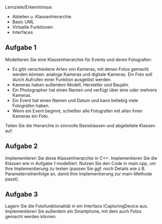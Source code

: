Lernziele/Erkenntnisse:

- Ableiten u. Klassenhierarchie
- Basic UML
- Virtuelle Funktionen
- Interfaces

Aufgabe 1
--
Modellieren Sie eine Klassenhierarchie für Events und deren Fotografen:

- Es gibt verschiedene Arten von Kameras, mit denen Fotos gemacht werden können: analoge Kameras und digitale Kameras.
  Ein Foto soll durch Aufrufen einer Funktion ausgelöst werden.
- Kameras haben außerdem Modell, Hersteller und Baujahr.
- Ein Photographer hat einen Namen und verfügt über eine oder mehrere Kameras.
- Ein Event hat einen Namen und Datum und kann beliebig viele Fotografen haben.
- Wenn ein Event beginnt, schießen alle Fotografen mit allen ihren Kameras ein Foto.

Teilen Sie die Hierarchie in sinnvolle Basisklassen und abgeleitete Klassen auf.

Aufgabe 2
--
Implementieren Sie diese Klassenhierarchie in C++. Implementieren Sie die Klassen wie in Aufgabe 1 modelliert.
Nutzen Sie den Code in main.cpp, um Ihre Implementierung zu testen (passen Sie ggf. noch Details wie z.B.
Parameterreihenfolge an, damit Ihre Implementierung zur main-Methode passt).

Aufgabe 3
--
Lagern Sie die Fotofunktionalität in ein Interface ICapturingDevice aus. Implementieren Sie außerdem ein Smartphone, mit
dem auch Fotos gemacht werden können.